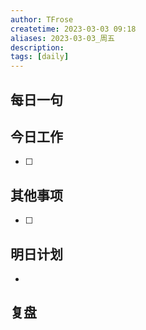 ```yaml
---
author: TFrose
createtime: 2023-03-03 09:18
aliases: 2023-03-03_周五
description:
tags: [daily]
---
```


## 每日一句



## 今日工作
- [ ] 

## 其他事项
- [ ] 

## 明日计划
- 

## 复盘

